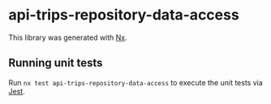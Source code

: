 # api-trips-repository-data-access

This library was generated with [Nx](https://nx.dev).

## Running unit tests

Run `nx test api-trips-repository-data-access` to execute the unit tests via [Jest](https://jestjs.io).
